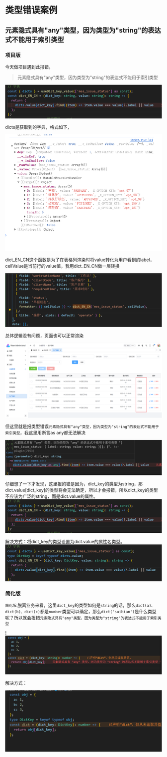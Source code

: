 # 类型错误案例

## 元素隐式具有"any"类型，因为类型为"string"的表达式不能用于索引类型

### 项目版

今天做项目遇到此报错，

> 元素隐式具有"any"类型，因为类型为"string"的表达式不能用于索引类型

<img src='./images/09/02.png'>

dicts是获取到的字典，格式如下，

<img src='./images/09/01.png'>

dict_EN_CN这个函数是为了在表格列渲染时将value转化为用户看到的label，cellValue是当前行的value值，我用dict_EN_CN做一层转换

<img src='./images/09/03.png'>

总体逻辑没有问题，页面也可以正常渲染

<img src='./images/09/04.png'>

但这里就是报类型错误`元素隐式具有"any"类型，因为类型为"string"的表达式不能用于索引类型`，我这里用断言as any都无法解决

<img src='./images/09/05.png'>

仔细想了一下才发现，这里报的错是因为，dict_key的类型为string，那dict.value[dict_key]的类型将会无法确定，所以才会报错，所以dict_key的类型不应该为广泛的string，而是dict.value的属性。<img src='./images/09/02.png'>

解决方式：将dict_key的类型设置为dict.value的属性名类型。<img src='./images/09/06.png'>

### 简化版

`简化版`:脱离业务来看，这里`dict_key`的类型如何是`string`的话，那么`dict(a)、dict(b)、dict(c)`都是`number`类型可以确定，那么`dict('suibian')`是什么类型呢？所以就会报错`元素隐式具有"any"类型，因为类型为"string"的表达式不能用于索引类型`

!<img src='./images/09/07.png'>

解决方式：

<img src='./images/09/08.png'>



